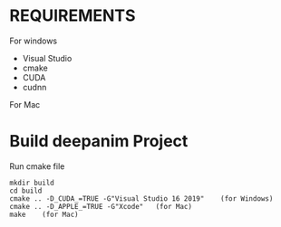 # REQUIREMENTS
For windows
- Visual Studio
- cmake
- CUDA
- cudnn

For Mac

# Build deepanim Project
Run cmake file

```
mkdir build
cd build
cmake .. -D_CUDA_=TRUE -G"Visual Studio 16 2019"    (for Windows)
cmake .. -D_APPLE_=TRUE -G"Xcode"   (for Mac)
make    (for Mac)
```
 
<!---
and for get color UV corresponding,
```
deepanim.exe -mode "GetOriginalUV" -inputpath "path/to/dataset" -outputpath "path/to/dataset/data/FittedMesh_pose/" -templatepath "path/to/Template-star-0.015-0.05/"  -file_num <file_num>
(example) 
deepanim.exe -mode "GetOriginalUV" -inputpath "Z:/Human/b20-kitamura/AvatarInTheShell_datasets/4D_datasets/Iwamoto/" -outputpath "Z:/Human/b20-kitamura/AvatarInTheShell_datasets/4D_datasets/Iwamoto/data/FittedMesh_pose/" -templatepath "Z:/Human/b20-kitamura/AvatarInTheShell_datasets/Whole/Template-star-0.015-0.05/"  -file_num 209
--->



